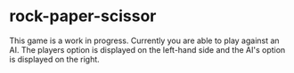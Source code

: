 # rock-paper-scissor

This game is a work in progress. Currently you are able to play against an AI.
The players option is displayed on the left-hand side and the AI's option is displayed on the right.
